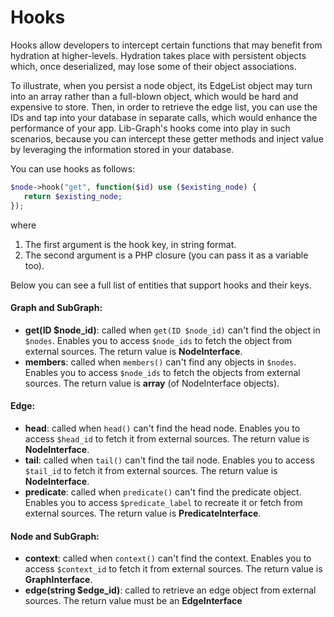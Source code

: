 # Hooks

Hooks allow developers to intercept certain functions that may benefit from hydration at higher-levels. Hydration takes place with persistent objects which, once deserialized, may lose some of their object associations. 

To illustrate, when you persist a node object, its EdgeList object may turn into an array rather than a full-blown object, which would be hard and expensive to store. Then, in order to retrieve the edge list, you can use the IDs and tap into your database in separate calls, which would enhance the performance of your app. Lib-Graph's hooks come into play in such scenarios, because you can intercept these getter methods and inject value by leveraging the information stored in your database.

You can use hooks as follows:

```php
$node->hook("get", function($id) use ($existing_node) {
   return $existing_node;
});
```

where 

1. The first argument is the hook key, in string format.
2. The second argument is a PHP closure (you can pass it as a variable too).

Below you can see a full list of entities that support hooks and their keys.

#### Graph and SubGraph:

* **get(ID $node_id)**: called when ```get(ID $node_id)``` can't find the object in ```$nodes```. Enables you to access ```$node_ids``` to fetch the object from external sources. The return value is **NodeInterface**.
* **members**: called when ```members()``` can't find any objects in ```$nodes```. Enables you to access ```$node_ids``` to fetch the objects from external sources. The return value is **array** (of NodeInterface objects).

#### Edge:

* **head**: called when ```head()``` can't find the head node. Enables you to access ```$head_id``` to fetch it from external sources. The return value is **NodeInterface**.
* **tail**: called when ```tail()``` can't find the tail node. Enables you to access ```$tail_id``` to fetch it from external sources. The return value is **NodeInterface**.
* **predicate**: called when ```predicate()``` can't find the predicate object. Enables you to access ```$predicate_label``` to recreate it or fetch from external sources. The return value is **PredicateInterface**.

#### Node and SubGraph:

* **context**: called when ```context()``` can't find the context. Enables you to access ```$context_id``` to fetch it from external sources. The return value is **GraphInterface**.
* **edge(string $edge_id)**: called to retrieve an edge object from external sources. The return value must be an **EdgeInterface**
